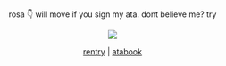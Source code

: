 <p align="center">
rosa 👇 will move if you sign my ata. dont believe me? try
<p align="center">
<img src="https://archives.bulbagarden.net/media/upload/6/67/Rosa_Xtransceiver.png" />
<p align="center">
<a href="https://rentry.co/teikou" target="_blank">rentry</a> | <a href="https://6fu.atabook.org/" target="_blank">atabook</a>

<!--
**HYUMIZISUA/HYUMIZISUA** is a ✨ _special_ ✨ repository because its `README.md` (this file) appears on your GitHub profile.

Here are some ideas to get you started:

- 🔭 I’m currently working on ...
- 🌱 I’m currently learning ...
- 👯 I’m looking to collaborate on ...
- 🤔 I’m looking for help with ...
- 💬 Ask me about ...
- 📫 How to reach me: ...
- 😄 Pronouns: ...
- ⚡ Fun fact: ...
-->
